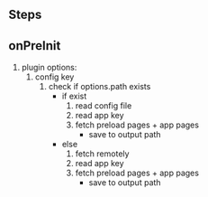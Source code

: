 ## Steps

## onPreInit

1. plugin options:
   1. config key
      1. check if options.path exists
         - if exist
           1. read config file
           2. read app key
           3. fetch preload pages + app pages
              - save to output path
         - else
           1. fetch remotely
           2. read app key
           3. fetch preload pages + app pages
              - save to output path
